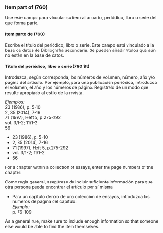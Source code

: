 ### Item part of (760)

Use este campo para vincular su item al anuario, periódico, libro o serie del que forma parte.

#### Item parte de (760)

Escriba el título del periódico, libro o serie. Este campo está vinculado a la base de datos de Bibliografía secundaria. Se pueden añadir títulos que aún no estén en la base de datos.

#### Título del periódico, libro o serie (760 $t)

Introduzca, según corresponda, los números de volumen, número, año y/o página del artículo. Por ejemplo, para una publicación periódica, introduzca el volumen, el año y los números de página. Regístrelo de un modo que resulte apropiado al estilo de la revista.

_Ejemplos:_  
23 (1986), p. 5-10  
2, 35 (2014), 7-16  
71 (1997), Heft 5, p.275-292  
vol. 3/1-2; 11/1-2  
56

- 23 (1986), p. 5-10
- 2, 35 (2014), 7-16
- 71 (1997), Heft 5, p.275-292
- vol. 3/1-2; 11/1-2
- 56

For a chapter within a collection of essays, enter the page numbers of the chapter:

Como regla general, asegúrese de incluir suficiente información para que otra persona pueda encontrar el artículo por sí misma

- Para un capítulo dentro de una colección de ensayos, introduzca los números de página del capítulo:  
  _Ejemplo:_  
  p. 76-109

As a general rule, make sure to include enough information so that someone else would be able to find the item themselves.
